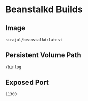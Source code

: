 # Beanstalkd Builds

## Image

`sirajul/beanstalkd:latest`

## Persistent Volume Path

`/binlog`

## Exposed Port

`11300`
